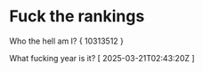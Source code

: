 # Fuck the rankings

Who the hell am I?
{ 10313512 }

What fucking year is it?
[ 2025-03-21T02:43:20Z ]
